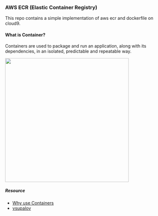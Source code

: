 ### AWS ECR (Elastic Container Registry)
This  repo contains a simple implementation of aws ecr and dockerfile on cloud9.

#### What is Container?
Containers are used to package and run an application, along with its dependencies, in an isolated, predictable and repeatable way.

<img src = "https://www.tutorialworks.com/ezoimgfmt/ik.imagekit.io/w8aolfcwcnd/tw/benefits-of-containers_wmeUHjsqq.png?ezimgfmt=ng%3Awebp%2Fngcb6%2Frs%3Adevice%2Frscb6-1" height = 400px >

##### Resource
 - [Why use Containers](https://www.tutorialworks.com/why-use-containers/)
 - [vsupalov](https://vsupalov.com/)


